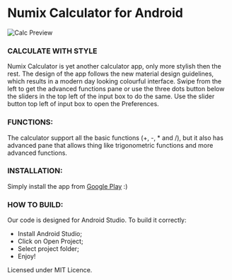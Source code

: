 Numix Calculator for Android
==============

![Calc Preview](https://lh5.ggpht.com/5bnXu1fWhCW_PH81wdiFHBZjnkTLDKOic8XUYEW_3ES8DvVM2PE4wbjn6LMMBHUhgds0=h900)

### CALCULATE WITH STYLE
Numix Calculator is yet another calculator app, only more stylish then the rest. The design of the app follows the new material design guidelines, which results in a modern day looking colourful interface.
Swipe from the left to get the advanced functions pane or use the three dots button below the sliders in the top left of the input box to do the same. Use the slider button top left of input box to open the Preferences.

### FUNCTIONS:
The calculator support all the basic functions (+, -, * and /), but it also has advanced pane that allows thing like trigonometric functions and more advanced functions.

### INSTALLATION:
Simply install the app from [Google Play](https://play.google.com/store/apps/details?id=com.numix.calculator) :)

### HOW TO BUILD:
Our code is designed for Android Studio. To build it correctly:
- Install Android Studio;
- Click on Open Project;
- Select project folder;
- Enjoy!


Licensed under MIT Licence.
